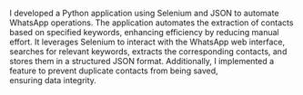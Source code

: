 I developed a Python application using Selenium and JSON to automate WhatsApp operations. The application automates the extraction of contacts based on specified keywords, enhancing efficiency by reducing manual effort. It leverages Selenium to interact with the WhatsApp web interface, searches for relevant keywords, extracts the corresponding contacts, and stores them in a structured JSON format. Additionally, I implemented a feature to prevent duplicate contacts from being saved, ensuring data integrity.
